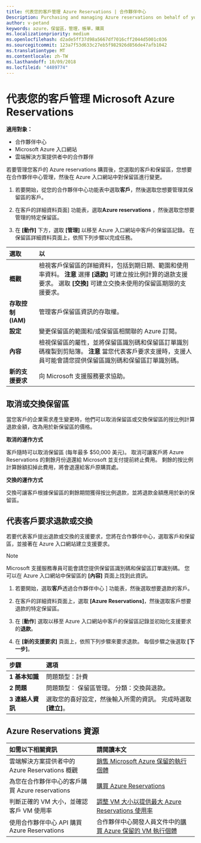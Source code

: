 ```yaml
---
title: 代表您的客戶管理 Azure Reservations | 合作夥伴中心
Description: Purchasing and managing Azure reservations on behalf of your customers.
author: v-petand
keywords: azure，保留區，管理，帳單，購買
ms.localizationpriority: medium
ms.openlocfilehash: d2ade5ff37d98a5667df7016cff2044d5001c036
ms.sourcegitcommit: 123a7f53d633c27eb5f982926d856de47afb1042
ms.translationtype: MT
ms.contentlocale: zh-TW
ms.lasthandoff: 10/09/2018
ms.locfileid: "4489774"
---
```

# <a name="manage-microsoft-azure-reservations-on-behalf-of-your-customers"></a>代表您的客戶管理 Microsoft Azure Reservations

**適用對象：**

-  合作夥伴中心
-  Microsoft Azure 入口網站
-  雲端解決方案提供者中的合作夥伴

若要管理您客戶的 Azure reservations 購買後，您選取的客戶和保留區，您想要在合作夥伴中心管理，然後在 Azure 入口網站中對保留區進行變更。 

1. 若要開始，從您的合作夥伴中心功能表中選取**客戶**，然後選取您想要管理其保留區的客戶。 

2. 在客戶的詳細資料頁面] 功能表，選取**Azure reservations** ，然後選取您想要管理的特定保留區。  

3. 在 **\[動作\]** 下方，選取 **\[管理\]** 以移至 Azure 入口網站中客戶的保留區記錄。 在保留區詳細資料頁面上，依照下列步驟以完成任務。  

| **選取**   | **以**    |
|:-----------------------------|:-----------------|
| **概觀**   | 檢視客戶保留區的詳細資料，包括到期日期、範圍和使用率資料。 **注意** 選擇 **\[退款\]** 可建立按比例計算的退款支援要求。 選取 **\[交換\]** 可建立交換未使用的保留區期限的支援要求。  
| **存取控制 (IAM)**   | 管理客戶保留區資訊的存取權。|
| **設定**   | 變更保留區的範圍和/或保留區相關聯的 Azure 訂閱。    |
| **內容**   | 檢視保留區的屬性，並將保留區識別碼和保留區訂單識別碼複製到剪貼簿。 **注意** 當您代表客戶要求支援時，支援人員可能會請您提供保留區識別碼和保留區訂單識別碼。    |
| **新的支援要求**    | 向 Microsoft 支援服務要求協助。   |
 
## <a name="cancel-or-exchange-a-reservation"></a>取消或交換保留區 
當您客戶的企業需求產生變更時，他們可以取消保留區或交換保留區的按比例計算退款金額，改為用於新保留區的價格。 

**取消的運作方式**

客戶隨時可以取消保留區 (每年最多 $50,000 美元)。 取消可讓客戶將 Azure Reservations 的剩餘月份退還給 Microsoft 並支付提前終止費用。 剩餘的按比例計算餘額扣掉此費用，將會退還給客戶原購買處。 

**交換的運作方式** 

交換可讓客戶根據保留區的剩餘期間獲得按比例退款，並將退款金額應用於新的保留區。   

## <a name="request-a-refund-or-exchange-on-behalf-of-a-customer"></a>代表客戶要求退款或交換 

若要代表客戶提出退款或交換的支援要求，您將在合作夥伴中心，選取客戶和保留區，並接著在 Azure 入口網站建立支援要求。 

>[!NOTE]
>Microsoft 支援服務專員可能會請您提供保留區識別碼和保留區訂單識別碼。 您可以在 Azure 入口網站中保留區的 **\[內容\]** 頁面上找到此資訊。 

1. 若要開始，選取**客戶**透過合作夥伴中心 \] 功能表，然後選取想要退款的客戶。 

2. 在客戶的詳細資料頁面上，選取 **\[Azure Reservations\]**，然後選取客戶想要退款的特定保留區。  

3. 在 [**動作**] 選取以移至 Azure 入口網站中客戶的保留區記錄並初始化支援要求的**退款**。  

4. 在 **\[新的支援要求\]** 頁面上，依照下列步驟來要求退款。 每個步驟之後選取 **\[下一步\]**。 

|**步驟**   |**選項**    |
|:-----------------------------|:-----------------|
|**1 基本知識**   |問題類型：計費  |
|**2 問題**   |問題類型︰ 保留區管理。 分類：交換與退款。 |
|**3 連絡人資訊**   |選取您的喜好設定，然後輸入所需的資訊。 完成時選取 **\[建立\]**。   |

## <a name="azure-reservations-resources"></a>Azure Reservations 資源
|**如需以下相關資訊**   |**請閱讀本文**    |
|:-----------------------------|:-----------------|
|雲端解決方案提供者中的 Azure Reservations 概觀  | [銷售 Microsoft Azure 保留的執行個體](azure-reservations.md) |
|為您在合作夥伴中心的客戶購買 Azure reservations   |[購買 Azure Reservations](azure-reservations-buying.md) |
|判斷正確的 VM 大小，並確認客戶 VM 使用率   |[調整 VM 大小以提供最大 Azure Reservations 使用率](azure-usage.md)   |
|使用合作夥伴中心 API 購買 Azure Reservations | 合作夥伴中心開發人員文件中的[購買 Azure 保留的 VM 執行個體](https://docs.microsoft.com/partner-center/develop/purchase-azure-reservations)

